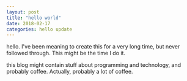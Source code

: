 ```yaml
---
layout: post
title: "hello world"
date: 2018-02-17
categories: hello update
---
```


hello. I've been meaning to create this for a very long time, but never followed through. This might be the time I do it. 

this blog might contain stuff about programming and technology, and probably coffee. Actually, probably a lot of coffee.
